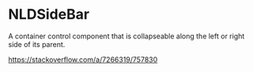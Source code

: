 # NLDSideBar
A container control component that is collapseable along the left or right side of its parent.

https://stackoverflow.com/a/7266319/757830
